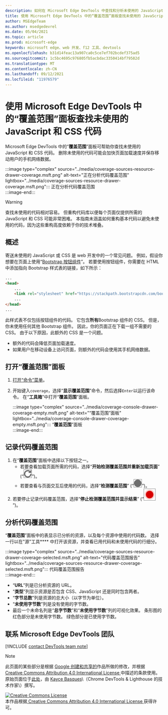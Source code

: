 ```yaml
---
description: 如何在 Microsoft Edge DevTools 中查找和分析未使用的 JavaScript 和 CSS 代码。
title: 使用 Microsoft Edge DevTools 中的“覆盖范围”面板查找未使用的 JavaScript 和 CSS 代码
author: MSEdgeTeam
ms.author: msedgedevrel
ms.date: 05/04/2021
ms.topic: article
ms.prod: microsoft-edge
keywords: microsoft edge、web 开发、f12 工具、devtools
ms.openlocfilehash: b31d14feac13a907ca0c5ce7ef702bcdef375ad5
ms.sourcegitcommit: 1c5bc4695c976805fb5acbdac3350414bf79582d
ms.translationtype: MT
ms.contentlocale: zh-CN
ms.lasthandoff: 09/12/2021
ms.locfileid: "11976579"
---
```

<!-- Copyright Kayce Basques 

   Licensed under the Apache License, Version 2.0 (the "License");
   you may not use this file except in compliance with the License.
   You may obtain a copy of the License at

       https://www.apache.org/licenses/LICENSE-2.0

   Unless required by applicable law or agreed to in writing, software
   distributed under the License is distributed on an "AS IS" BASIS,
   WITHOUT WARRANTIES OR CONDITIONS OF ANY KIND, either express or implied.
   See the License for the specific language governing permissions and
   limitations under the License.  -->
# <a name="find-unused-javascript-and-css-code-with-the-coverage-panel-in-microsoft-edge-devtools"></a>使用 Microsoft Edge DevTools 中的“覆盖范围”面板查找未使用的 JavaScript 和 CSS 代码  

Microsoft Edge DevTools 中的“**覆盖范围**”面板可帮助你查找未使用的 JavaScript 和 CSS 代码。  删除未使用的代码可能会加快页面加载速度并保存移动用户的手机网络数据。  

:::image type="complex" source="../media/coverage-sources-resource-drawer-coverage.msft.png" alt-text="正在分析代码覆盖范围" lightbox="../media/coverage-sources-resource-drawer-coverage.msft.png":::
   正在分析代码覆盖范围  
:::image-end:::  

> [!WARNING]
> 查找未使用的代码相对容易。  但重构代码库以便每个页面仅提供所需的 JavaScript 和 CSS 可能非常困难。  本指南未涵盖如何重构基本代码以避免未使用的代码，因为这些重构高度依赖于你的技术堆叠。  

## <a name="overview"></a>概述  

寄送未使用的 JavaScript 或 CSS 是 web 开发中的一个常见问题。  例如，假设你想要在页面上使用“[Bootstrap 按钮组件][BootstrapButtons]”。  若要使用按钮组件，你需要在 HTML 中添加指向 Bootstrap 样式表的链接，如下所示：  

```html
...
<head>
    ...
    <link rel="stylesheet" href="https://stackpath.bootstrapcdn.com/bootstrap/4.3.1/css/bootstrap.min.css" integrity="sha384-ggOyR0iXCbMQv3Xipma34MD+dH/1fQ784/j6cY/iJTQUOhcWr7x9JvoRxT2MZw1T" crossorigin="anonymous">
    ...
</head>
...
```  

此样式表不仅包括按钮组件的代码。  它包含**所有**Bootstrap 组件的 CSS。  但是，你未使用任何其他 Bootstrap 组件。  因此，你的页面正在下载一组不需要的 CSS。  由于以下原因，此额外的 CSS 是一个问题。  

*   额外的代码会降低页面加载速度。  <!--Navigate to [Render-Blocking CSS][render].  -->  
*   如果用户在移动设备上访问页面，则额外的代码会使用其手机网络数据。  
    
<!--[render]: /web/fundamentals/performance/critical-rendering-path/render-blocking-css  -->  

## <a name="open-the-coverage-panel"></a>打开“覆盖范围”面板  

1.  [打开“命令”菜单][DevToolsCommandMenu]。  
1.  开始键入`coverage`，选择“**显示覆盖范围**”命令，然后选择`Enter`以运行该命令。  在“**工具箱**”中打开“**覆盖范围**”面板。  

    :::image type="complex" source="../media/coverage-console-drawer-coverage-empty.msft.png" alt-text="“覆盖范围”面板" lightbox="../media/coverage-console-drawer-coverage-empty.msft.png":::
       “**覆盖范围**”面板  
    :::image-end:::  
    
## <a name="record-code-coverage"></a>记录代码覆盖范围  

1.  在“**覆盖范围**”面板中选择以下按钮之一。  
    *   若要查看加载页面所需的代码，选择“**开始检测覆盖范围并重新加载页面**” \(“![开始检测覆盖范围并重新加载页面](../media/reload-icon.msft.png)”\)。  
    *   若要查看与页面交互后使用的代码，选择“**检测覆盖范围**” \(“![检测覆盖范围](../media/record-icon.msft.png)”\)。  
1.  若要停止记录代码覆盖范围，选择“**停止检测覆盖范围并显示结果**” \(“![停止检测覆盖范围并显示结果](../media/stop-icon.msft.png)”\)。  
    
## <a name="analyze-code-coverage"></a>分析代码覆盖范围  

“**覆盖范围**”面板中的表显示已分析的资源，以及每个资源中使用的代码数。  选择一行以在"源"工具**** 中打开该资源，并查看已用代码和未使用代码的行细分。  

:::image type="complex" source="../media/coverage-sources-resource-drawer-coverage-selected.msft.png" alt-text="代码覆盖范围报告" lightbox="../media/coverage-sources-resource-drawer-coverage-selected.msft.png":::
   代码覆盖范围报告  
:::image-end:::  

*   “**URL**”列是已分析资源的 URL。  
*   “**类型**”列显示资源是否包含 CSS、JavaScript 还是同时包含两者。  
*   “**字节总数**”列是资源的总大小（以字节为单位）。  
*   “**未使用字节数**”列是没有使用的字节数。  
*   最后一个未命名列是“**总字节数**”和“**未使用字节数**”列的可视化效果。  条形图的红色部分是未使用字节数。  绿色部分是已使用字节数。  
    
## <a name="getting-in-touch-with-the-microsoft-edge-devtools-team"></a>联系 Microsoft Edge DevTools 团队  

[!INCLUDE [contact DevTools team note](../includes/contact-devtools-team-note.md)]  

<!-- links -->  

[DevToolsCommandMenu]: ../command-menu/index.md "使用 Microsoft Edge DevTools 命令菜单运行命令| Microsoft Docs"  

[BootstrapButtons]: https://getbootstrap.com/docs/4.3/components/buttons "按钮 - Bootstrap"  

> [!NOTE]
> 此页面的某些部分是根据 [Google 创建和共享的][GoogleSitePolicies]作品所做的修改，并根据[ Creative Commons Attribution 4.0 International License ][CCA4IL]中描述的条款使用。  
> 原始页面位于[此处](https://developers.google.com/web/tools/chrome-devtools/coverage/index)，由 [Kayce Basques][KayceBasques]\（Chrome DevTools \& Lighthouse 的技术作家\）撰写。  

[![Creative Commons License][CCby4Image]][CCA4IL]  
本作品根据[ Creative Commons Attribution 4.0 International License ][CCA4IL]获得许可。  

[CCA4IL]: https://creativecommons.org/licenses/by/4.0  
[CCby4Image]: https://i.creativecommons.org/l/by/4.0/88x31.png  
[GoogleSitePolicies]: https://developers.google.com/terms/site-policies  
[KayceBasques]: https://developers.google.com/web/resources/contributors#kayce-basques  
